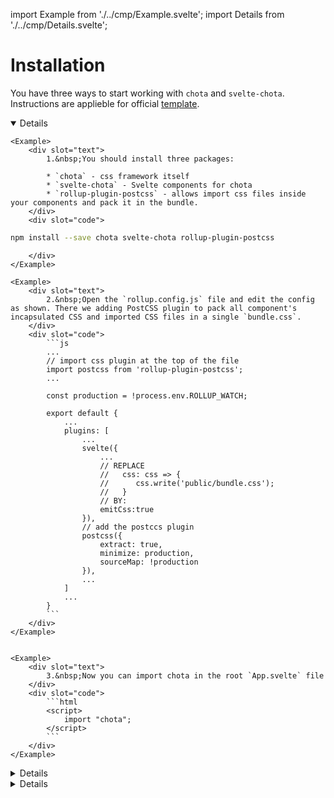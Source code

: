 
import Example from './../cmp/Example.svelte';
import Details from './../cmp/Details.svelte';


# Installation

You have three ways to start working with `chota` and `svelte-chota`. Instructions are applieble for official [template](https://github.com/sveltejs/template).


<Details
    title="a. Import with Rollup plugin"
    comment="Recommended way"
    open
>

    <Example>
        <div slot="text">
            1.&nbsp;You should install three packages:

            * `chota` - css framework itself
            * `svelte-chota` - Svelte components for chota
            * `rollup-plugin-postcss` - allows import css files inside your components and pack it in the bundle.
        </div>
        <div slot="code">
```bash
npm install --save chota svelte-chota rollup-plugin-postcss
```
        </div>
    </Example>

    <Example>
        <div slot="text">
            2.&nbsp;Open the `rollup.config.js` file and edit the config as shown. There we adding PostCSS plugin to pack all component's incapsulated CSS and imported CSS files in a single `bundle.css`.
        </div>
        <div slot="code">
            ```js
            ...
            // import css plugin at the top of the file
            import postcss from 'rollup-plugin-postcss';
            ...
            
            const production = !process.env.ROLLUP_WATCH;
            
            export default {
                ...
                plugins: [
                    ...
                    svelte({
                        ...
                        // REPLACE
                        //   css: css => {
                        //      css.write('public/bundle.css');
                        //   }
                        // BY:
                        emitCss:true
                    }),
                    // add the postccs plugin
                    postcss({
                        extract: true,
                        minimize: production,
                        sourceMap: !production
                    }),
                    ...
                ]
                ...
            }
            ```
        </div>
    </Example>


    <Example>
        <div slot="text">
            3.&nbsp;Now you can import chota in the root `App.svelte` file
        </div>
        <div slot="code">
            ```html 
            <script>
                import "chota";
            </script>
            ```
        </div>
    </Example>


</Details>


<Details
    title="b. Download chota CSS"
    comment="Easy way"
>

Instead installing Rollup's plugin, you can just download `chota.css` and include it in your `index.html` file.

    <Example>
        <div slot="text">
            1.&nbsp;Install `svelte-chota`      
        </div>
        <div slot="code">
            ```bash
            npm install --save svelte-chota
            ```
        </div>
    </Example>

    <Example>
        <div slot="text">
            2.&nbsp;[Download](https://unpkg.com/chota@latest) `chota.min.css` and place it near your `global.css` in the `public` directory.    
        </div>
        <div slot="code">
            ```js
            // Svelte-template files
            svelte-template
            |-public
            |   |-chota.min.css //<- put it here
            |   |-favicon.png
            |   |-global.css
            |   |-index.html
            |  
            |-src  
            ```
        </div>
    </Example>

    <Example>
        <div slot="text">
            3.&nbsp;Add the link for the style into the `public/index.html` file above `global.css` and `bundle.css` links.   
        </div>
        <div slot="code">
            ```html
            <!-- index.html -->
            <html>
                <head>
                    ...
                    <!-- Add it above other styles -->
                    <link rel='stylesheet' href='chota.min.css'>   
            
                    <link rel='stylesheet' href='global.css'>   
                    <link rel='stylesheet' href='bundle.css'>   
                </head>
                ... 
            ```
        </div>
    </Example>


</Details>

<Details
    title="c. Import from CDN"
    comment="The easiest way"
>

Another way to import `chota` without Rollup's config changing is using CDN. In this case internet connection required for users of your app.

    <Example>
        <div slot="text">
            1.&nbsp;Install `svelte-chota`      
        </div>
        <div slot="code">
            ```bash
            npm install --save svelte-chota
            ```
        </div>
    </Example>

    <Example>
        <div slot="text">
            2.&nbsp;Import styles from chota's CDN in the `style` block of the your `App.svelte`.     
        </div>
        <div slot="code">
            ```html
            <style>
                @import "https://unpkg.com/chota@latest";
            </style>
            ```
        </div>
    </Example>

    > This way is ideal for using with sandboxes. See example on the [REPL](https://svelte.dev/repl/23f96be8ef424e12b584f9ed00761e88?version=3.12.1)

</Details>